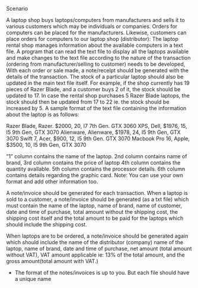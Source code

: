 Scenario

A laptop shop buys laptops/computers from manufacturers and sells it to various customers which may be individuals or companies. 
Orders for computers can be placed for the manufacturers. Likewise, customers can place orders for computers to our laptop shop 
(distributor):
The laptop rental shop manages information about the available computers in a text file. 
A program that can read the text file to display all the laptops available and make changes to the text file according to the nature 
of the transaction (ordering from manufacturer/selling to customer) needs to be developed, With each order or sale made, a note/recelpt 
should be generated with the details of the transaction. The stock of a particular laptop should also be updated in the main text file 
itself. For example, if the shop currently has 19 pieces of Razer Blade, and a customer buys 2 of it, the stock should be updated to 17. 
In case the rental shop purchases 5 Razer Blade laptops, the stock should then be updated from 17 to 22 ie. the stock should be 
increased by 5. A sample format of the text file containing the information about the laptop is as follows: 

Razer Blade, Razer. $2000, 20, I7 7th Gen. GTX 3060
XPS, Dell, $1976, 15, I5 9th Gen, GTX 3070
Alienware, Alienware, $1978, 24, I5 9th Gen, GTX 3070
Swift 7, Acer, $900, 12, I5 9th Gen. GTX 3070
Macbook Pro 16, Apple, $3500, 10, I5 9th Gen, GTX 3070

“1” column contains the name of the laptop. 2nd column contains name of brand, 3rd column contains the price of laptop 4th column 
contains the quantity avallable. 5th column contains the processor details. 6th column contains details regarding the graphic card.
Note: You can use your own format and add other information too.

A note/invoice should be generated for each transaction. When a laptop is sold to a customer, a note/invoice should be generated
(as a txt file) which must contain the name of the laptop, name of brand, name of customer, date and time of purchase, 
total amount without the shipping cost, the shipping cost itself and the total amount to be paid for the laptops which should include 
the shipping cost.

When laptops are to be ordered, a note/invoice should be generated again which should include the name of the distributor (company) 
name of the laptop, name of brand, date and time of purchase, net amount (total amount without VAT), VAT amount applicable ie: 
13% of the total amount, and the gross amount(total amount with VAT.)
* The format of the notes/invoices is up to you. But each file should have a unique name
